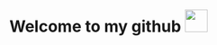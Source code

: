 <h1>Welcome to my github <img src="https://i.pinimg.com/originals/8f/43/b9/8f43b97702e67f52f0fa67317bfb54b3.gif" width="40"></h1>
